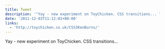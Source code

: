 ```yaml
---
title: Tweet
description: '"Yay - new experiment on ToyChicken. CSS transitions... "'
date: '2011-12-03T11:12:02+00:00'
links:
  - 'http://toychicken.co.uk/CSS3KenBurns/'
---
```

Yay - new experiment on ToyChicken. CSS transitions... 
